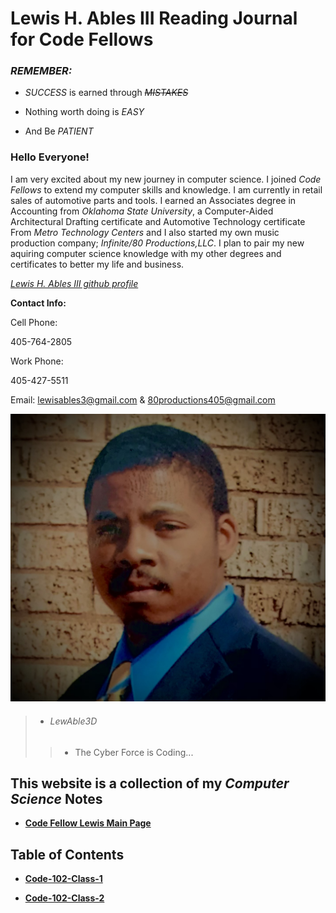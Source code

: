 # Lewis H. Ables III Reading Journal for Code Fellows

### _REMEMBER:_ 

- _SUCCESS_ is earned through ~~_MISTAKES_~~

- Nothing worth doing is _EASY_

- And Be _PATIENT_

### Hello Everyone!

I am very excited about my new journey in computer science. I joined _Code Fellows_ to extend my computer skills and knowledge. 
I am currently in retail sales of automotive parts and tools. I earned an Associates degree in Accounting from _Oklahoma State University_, a Computer-Aided Architectural Drafting certificate and Automotive Technology certificate From _Metro Technology Centers_ and I also started my own music production company; _Infinite/80 Productions,LLC_. I plan to pair my new aquiring computer science knowledge with my other degrees and certificates to better my life and business.

*[Lewis H. Ables III github profile](https://github.com/Lewable3d)*

 **Contact Info:**
 
 Cell Phone: 
 
 405-764-2805

 Work Phone: 
 
 405-427-5511
 
 Email:  lewisables3@gmail.com & 80productions405@gmail.com

 ![Lewis H. Ables III](IMG_3999.jpg)

> * ###### *LewAble3D*
>
> > * The Cyber Force is Coding...

## This website is a collection of my *Computer Science* Notes

- **[Code Fellow Lewis Main Page](https://lewable3d.github.io/Reading-Notes/)**

## Table of Contents

- **[Code-102-Class-1](https://lewable3d.github.io/Reading-Notes/Class%2001)**

- **[Code-102-Class-2](https://lewable3d.github.io/Reading-Notes/Class%2002)**



